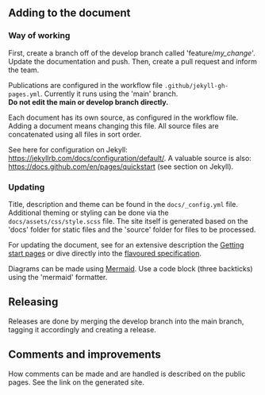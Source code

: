 ## Adding to the document

### Way of working

First, create a branch off of the develop branch called 'feature/*my_change*'.
Update the documentation and push. Then, create a pull request and inform the team.

Publications are configured in the workflow file `.github/jekyll-gh-pages.yml`. Currently it runs using the 'main' branch.  
**Do not edit the main or develop branch directly.**

Each document has its own source, as configured in the workflow file. Adding a document means changing this file.
All source files are concatenated using all files in sort order.

See here for configuration on Jekyll: https://jekyllrb.com/docs/configuration/default/. 
A valuable source is also: https://docs.github.com/en/pages/quickstart (see section on Jekyll).

### Updating

Title, description and theme can be found in the `docs/_config.yml` file. Additional theming or styling can be done via the
`docs/assets/css/style.scss` file.
The site itself is generated based on the 'docs' folder for static files and the 'source' folder for files to be processed.

For updating the document, see for an extensive description the [Getting start pages](https://docs.github.com/en/get-started/writing-on-github/getting-started-with-writing-and-formatting-on-github/quickstart-for-writing-on-github) or dive directly into the [flavoured specification](https://github.github.com/gfm/).

Diagrams can be made using [Mermaid](https://mermaid.js.org/syntax/flowchart.html). Use a code block (three backticks) using the 'mermaid' formatter.

## Releasing

Releases are done by merging the develop branch into the main branch, tagging it accordingly and creating a release.

## Comments and improvements

How comments can be made and are handled is described on the public pages. See the link on the generated site.



